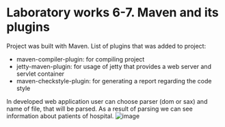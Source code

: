 # Laboratory works 6-7. Maven and its plugins
Project was built with Maven.
List of plugins that was added to project:
 - maven-compiler-plugin: for compiling project
 - jetty-maven-plugin: for usage of jetty that provides a web server and servlet container
 - maven-checkstyle-plugin: for generating a report regarding the code style
 
 In developed web application user can choose parser (dom or sax) and name of file, that will be parsed. As a result of parsing we can see information about patients of hospital.
 ![image](https://sun9-23.userapi.com/impg/rnYnqkDKQxSe0V8R2iAQuCYMqQVn4nUXpd3tSA/i5Wc_YN2zPs.jpg?size=1140x823&quality=96&proxy=1&sign=fceae3f1db5dd3e0be2714956489b0e3&type=album)
